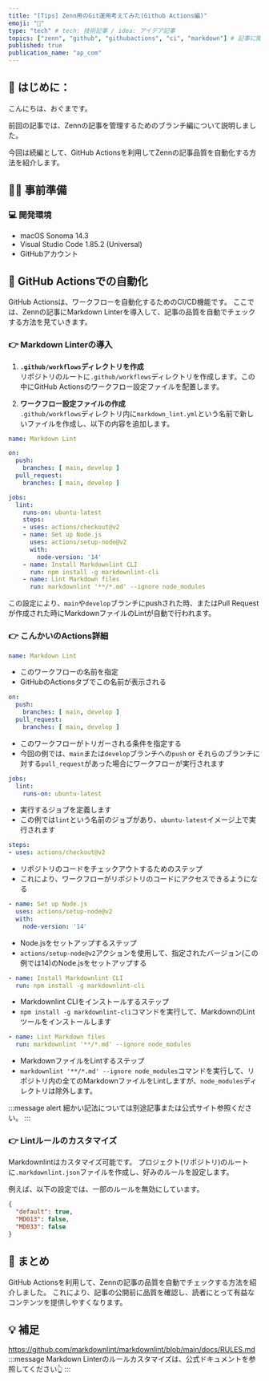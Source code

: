 ```yaml
---
title: "[Tips] Zenn用のGit運用考えてみた(Github Actions編)"
emoji: "💆"
type: "tech" # tech: 技術記事 / idea: アイデア記事
topics: ["zenn", "github", "githubactions", "ci", "markdown"] # 記事に関連するトピックをここに入力
published: true
publication_name: "ap_com"
---
```


## 🌟 はじめに：
こんにちは、おぐまです。

前回の記事では、Zennの記事を管理するためのブランチ編について説明しました。

今回は続編として、GitHub Actionsを利用してZennの記事品質を自動化する方法を紹介します。

## 👷‍♂️ 事前準備

### 💻 開発環境
- macOS Sonoma 14.3
- Visual Studio Code 1.85.2 (Universal)
- GitHubアカウント

## 📝 GitHub Actionsでの自動化

GitHub Actionsは、ワークフローを自動化するためのCI/CD機能です。
ここでは、Zennの記事にMarkdown Linterを導入して、記事の品質を自動でチェックする方法を見ていきます。

### 👉 Markdown Linterの導入

1. **`.github/workflows`ディレクトリを作成**  
   リポジトリのルートに`.github/workflows`ディレクトリを作成します。この中にGitHub Actionsのワークフロー設定ファイルを配置します。

2. **ワークフロー設定ファイルの作成**  
   `.github/workflows`ディレクトリ内に`markdown_lint.yml`という名前で新しいファイルを作成し、以下の内容を追加します。

```yaml
name: Markdown Lint

on:
  push:
    branches: [ main, develop ]
  pull_request:
    branches: [ main, develop ]

jobs:
  lint:
    runs-on: ubuntu-latest
    steps:
    - uses: actions/checkout@v2
    - name: Set up Node.js
      uses: actions/setup-node@v2
      with:
        node-version: '14'
    - name: Install Markdownlint CLI
      run: npm install -g markdownlint-cli
    - name: Lint Markdown files
      run: markdownlint '**/*.md' --ignore node_modules
```

この設定により、`main`や`develop`ブランチにpushされた時、またはPull Requestが作成された時にMarkdownファイルのLintが自動で行われます。

### 👉 こんかいのActions詳細

```yaml
name: Markdown Lint
```
- このワークフローの名前を指定
- GitHubのActionsタブでこの名前が表示される

```yaml
on:
  push:
    branches: [ main, develop ]
  pull_request:
    branches: [ main, develop ]
```
- このワークフローがトリガーされる条件を指定する
- 今回の例では、`main`または`develop`ブランチへの`push` or それらのブランチに対する`pull_request`があった場合にワークフローが実行されます

```yaml
jobs:
  lint:
    runs-on: ubuntu-latest
```
- 実行するジョブを定義します
- この例では`lint`という名前のジョブがあり、`ubuntu-latest`イメージ上で実行されます

```yaml
steps:
- uses: actions/checkout@v2
```
- リポジトリのコードをチェックアウトするためのステップ
- これにより、ワークフローがリポジトリのコードにアクセスできるようになる

```yaml
- name: Set up Node.js
  uses: actions/setup-node@v2
  with:
    node-version: '14'
```
- Node.jsをセットアップするステップ
- `actions/setup-node@v2`アクションを使用して、指定されたバージョン(この例では14)のNode.jsをセットアップする

```yaml
- name: Install Markdownlint CLI
  run: npm install -g markdownlint-cli
```
- Markdownlint CLIをインストールするステップ
- `npm install -g markdownlint-cli`コマンドを実行して、MarkdownのLintツールをインストールします

```yaml
- name: Lint Markdown files
  run: markdownlint '**/*.md' --ignore node_modules
```
- MarkdownファイルをLintするステップ
- `markdownlint '**/*.md' --ignore node_modules`コマンドを実行して、リポジトリ内の全てのMarkdownファイルをLintしますが、`node_modules`ディレクトリは除外します。

:::message alert
細かい記法については別途記事または公式サイト参照ください。
:::

### 👉 Lintルールのカスタマイズ

Markdownlintはカスタマイズ可能です。
プロジェクト(リポジトリ)のルートに`.markdownlint.json`ファイルを作成し、好みのルールを設定します。

例えば、以下の設定では、一部のルールを無効にしています。

```json
{
  "default": true,
  "MD013": false,
  "MD033": false
}
```

## 🎉 まとめ

GitHub Actionsを利用して、Zennの記事の品質を自動でチェックする方法を紹介しました。
これにより、記事の公開前に品質を確認し、読者にとって有益なコンテンツを提供しやすくなります。

## 💡 補足

https://github.com/markdownlint/markdownlint/blob/main/docs/RULES.md
:::message
Markdown Linterのルールカスタマイズは、公式ドキュメントを参照してください👆
:::
